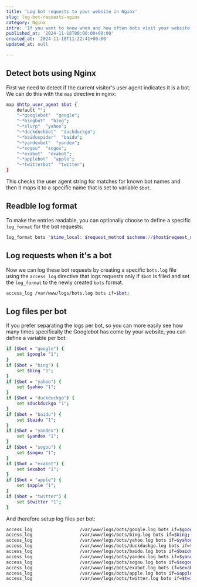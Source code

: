 ```yaml
---
title: 'Log bot requests to your website in Nginx'
slug: log-bot-requests-nginx
category: Nginx
intro: 'If you want to know when and how often bots visit your website, you can easily track this using the following configuration in Nginx.'
published_at: '2024-11-18T00:00:00+00:00'
created_at: '2024-11-18T11:22:41+00:00'
updated_at: null

---
```

## Detect bots using Nginx

First we need to detect if the current visitor's user agent indicates it is a bot. We can do this with the `map` directive in nginx:

```bash
map $http_user_agent $bot {
    default "";
    "~*googlebot"  "google";
    "~*bingbot"  "bing";
    "~*slurp"  "yahoo";
    "~*duckduckbot"  "duckduckgo";
    "~*baiduspider"  "baidu";
    "~*yandexbot"  "yandex";
    "~*sogou"  "sogou";
    "~*exabot"  "exabot";
    "~*applebot"  "apple";
    "~*twitterbot"  "twitter";
}
```

This checks the user agent string for matches for known bot names and then it maps it to a specific name that is set to variable `$bot`.

## Readble log format

To make the entries readable, you can optionally choose to define a specific `log_format` for the bot requests:

```bash
log_format bots "$time_local: $request_method $scheme://$host$request_uri [$status] $bytes_sent @ $request_time ($http_referer)";
```

## Log requests when it's a bot

Now we can log these bot requests by creating a specific `bots.log` file using the `access_log` directive that logs requests only if `$bot` is filled and set the `log_format` to the newly created `bots` format.

```bash
access_log /var/www/logs/bots.log bots if=$bot;
```

## Log files per bot

If you prefer separating the logs per bot, so you can more easily see how many times specifically the Googlebot has come by your website, you can define a variable per bot:

```bash
if ($bot = "google") {
    set $google "1";
}
if ($bot = "bing") {
    set $bing "1";
}
if ($bot = "yahoo") {
    set $yahoo "1";
}
if ($bot = "duckduckgo") {
    set $duckduckgo "1";
}
if ($bot = "baidu") {
    set $baidu "1";
}
if ($bot = "yandex") {
    set $yandex "1";
}
if ($bot = "sogou") {
    set $sogou "1";
}
if ($bot = "exabot") {
    set $exabot "1";
}
if ($bot = "apple") {
    set $apple "1";
}
if ($bot = "twitter") {
    set $twitter "1";
}
```

And therefore setup log files per bot:

```bash
access_log                  /var/www/logs/bots/google.log bots if=$google;
access_log                  /var/www/logs/bots/bing.log bots if=$bing;
access_log                  /var/www/logs/bots/yahoo.log bots if=$yahoo;
access_log                  /var/www/logs/bots/duckduckgo.log bots if=$duckduckgo;
access_log                  /var/www/logs/bots/baidu.log bots if=$baidu;
access_log                  /var/www/logs/bots/yandex.log bots if=$yandex;
access_log                  /var/www/logs/bots/sogou.log bots if=$sogou;
access_log                  /var/www/logs/bots/exabot.log bots if=$exabot;
access_log                  /var/www/logs/bots/apple.log bots if=$apple;
access_log                  /var/www/logs/bots/twitter.log bots if=$twitter;
```
